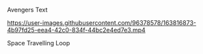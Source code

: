 Avengers Text

https://user-images.githubusercontent.com/96378578/163816873-4b97fd25-eea4-42c0-834f-44bc2e4ed7e3.mp4

Space Travelling Loop

